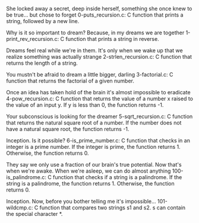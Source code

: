 She locked away a secret, deep inside herself, something she once knew to be true... but chose to forget
0-puts_recursion.c: C function that prints a string, followed by a new line.

Why is it so important to dream? Because, in my dreams we are together
1-print_rev_recursion.c: C function that prints a string in reverse.

Dreams feel real while we're in them. It's only when we wake up that we realize something was actually strange
2-strlen_recursion.c: C function that returns the length of a string.

You mustn't be afraid to dream a little bigger, darling
3-factorial.c: C function that returns the factorial of a given number.

Once an idea has taken hold of the brain it's almost impossible to eradicate
4-pow_recursion.c: C function that returns the value of a number x raised to the value of an input y. If y is less than 0, the function returns -1.

Your subconscious is looking for the dreamer
5-sqrt_recursion.c: C function that returns the natural square root of a number. If the number does not have a natural square root, the function returns -1.

Inception. Is it possible?
6-is_prime_number.c: C function that checks in an integer is a prime number. If the integer is prime, the function returns 1. Otherwise, the function returns 0.

They say we only use a fraction of our brain's true potential. Now that's when we're awake. When we're asleep, we can do almost anything
100-is_palindrome.c: C function that checks if a string is a palindrome. If the string is a palindrome, the function returns 1. Otherwise, the function returns 0.

Inception. Now, before you bother telling me it's impossible...
101-wildcmp.c: C function that compares two strings s1 and s2. s can contain the special character *.
